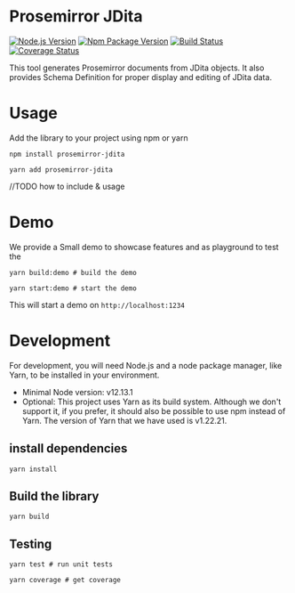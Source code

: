 # Prosemirror JDita
[![Node.js Version](https://img.shields.io/node/v-lts/prosemirror-jdita)](https://nodejs.org)
[![Npm Package Version](https://img.shields.io/npm/v/prosemirror-jdita)](https://www.npmjs.com/package/prosemirror-jdita)
[![Build Status](https://circleci.com/gh/evolvedbinary/prosemirror-jdita.svg?style=svg)](https://circleci.com/gh/evolvedbinary/prosemirror-jdita)
[![Coverage Status](https://coveralls.io/repos/github/evolvedbinary/prosemirror-jdita/badge.svg?branch=main)](https://coveralls.io/github/evolvedbinary/prosemirror-jdita?branch=main)

This tool generates Prosemirror documents from JDita objects. It also provides Schema Definition for proper display and editing of JDita data.

# Usage
Add the library to your project using npm or yarn

```shell
npm install prosemirror-jdita
```

```shell
yarn add prosemirror-jdita
```

//TODO how to include & usage

# Demo 
We provide a Small demo to showcase features and as playground to test the 

```shell
yarn build:demo # build the demo

yarn start:demo # start the demo 
```

This will start a demo on `http://localhost:1234`

# Development
For development, you will need Node.js and a node package manager, like Yarn, to be installed in your environment.

* Minimal Node version: v12.13.1
* Optional: This project uses Yarn as its build system. Although we don't support it, if you prefer, it should also be possible to use npm instead of Yarn. The version of Yarn that we have used is v1.22.21.

## install dependencies
```shell
yarn install
```

## Build the library

```shell
yarn build
```

## Testing

```shell
yarn test # run unit tests

yarn coverage # get coverage
```

